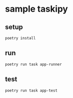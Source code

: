 # sample taskipy

## setup

```shell
poetry install
```

## run

```shell
poetry run task app-runner
```

## test

```shell
poetry run task app-test
```
